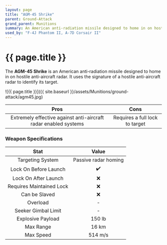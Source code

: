 ```yaml
---
layout: page
title: "AGM-45 Shrike"
parent: Ground-Attack
grand_parent: Munitions
summary: An American anti-radiation missile designed to home in on hostile anti-aircraft radar.
used_by: "F-4J Phantom II, A-7D Corsair II"
---
```


# {{ page.title }}

The **AGM-45 Shrike** is an American anti-radiation missile designed to home in on hostile anti-aircraft radar. It uses the signature of a hostile anti-aircraft radar to identify its target.

![{{ page.title }}]({{ site.baseurl }}/assets/Munitions/ground-attack/agm45.jpg)

| Pros | Cons |
| :---: | :---: |
| Extremely effective against anti-aircraft radar enabled systems | Requires a full lock to target |

### Weapon Specifications

| Stat | Value |
|:-----:|:-----:|
| Targeting System | Passive radar homing |
| Lock On Before Launch | ✔️ |
| Lock On After Launch  | ❌ |
| Requires Maintained Lock  | ❌ |
| Can be Slaved  | ❌ |
| Overload | - |
| Seeker Gimbal Limit | - |
| Explosive Payload | 150 lb |
| Max Range | 16 km |
| Max Speed | 514 m/s |
